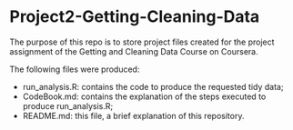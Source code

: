Project2-Getting-Cleaning-Data
==============================

The purpose of this repo is to store project files created for the project assignment of the Getting and Cleaning Data Course on Coursera.

The following files were produced:
- run_analysis.R: contains the code to produce the requested tidy data;
- CodeBook.md: contains the explanation of the steps executed to produce run_analysis.R;
- README.md: this file, a brief explanation of this repository.